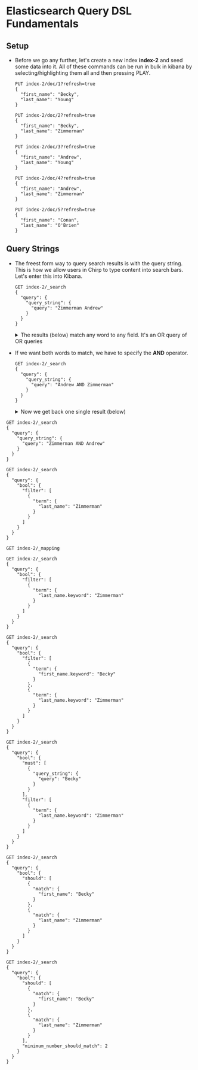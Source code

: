 # Elasticsearch Query DSL Fundamentals

## Setup

- Before we go any further, let's create a new index __index-2__ and seed some data into it.  All of these commands can be run in bulk in kibana by selecting/highlighting them all and then pressing PLAY.

  ```
  PUT index-2/doc/1?refresh=true
  {
    "first_name": "Becky",
    "last_name": "Young"
  }

  PUT index-2/doc/2?refresh=true
  {
    "first_name": "Becky",
    "last_name": "Zimmerman"
  }

  PUT index-2/doc/3?refresh=true
  {
    "first_name": "Andrew",
    "last_name": "Young"
  }

  PUT index-2/doc/4?refresh=true
  {
    "first_name": "Andrew",
    "last_name": "Zimmerman"
  }

  PUT index-2/doc/5?refresh=true
  {
    "first_name": "Conan",
    "last_name": "O'Brien"
  }
  ```

## Query Strings

- The freest form way to query search results is with the query string.  This is how we allow users in Chirp to type content into search bars.  Let's enter this into Kibana.

  ```
  GET index-2/_search
  {
    "query": {
      "query_string": {
        "query": "Zimmerman Andrew"
      }
    }
  }
  ```

  <details><summary>The results (below) match any word to any field.  It's an OR query of OR queries</summary>
  <p>

  ```json
  {
    "took": 2,
    "timed_out": false,
    "_shards": {
      "total": 5,
      "successful": 5,
      "failed": 0
    },
    "hits": {
      "total": 3,
      "max_score": 0.78549397,
      "hits": [
        {
          "_index": "index-2",
          "_type": "doc",
          "_id": "4",
          "_score": 0.78549397,
          "_source": {
            "first_name": "Andrew",
            "last_name": "Zimmerman"
          }
        },
        {
          "_index": "index-2",
          "_type": "doc",
          "_id": "3",
          "_score": 0.25811607,
          "_source": {
            "first_name": "Andrew",
            "last_name": "Young"
          }
        },
        {
          "_index": "index-2",
          "_type": "doc",
          "_id": "2",
          "_score": 0.16358379,
          "_source": {
            "first_name": "Becky",
            "last_name": "Zimmerman"
          }
        }
      ]
    }
  }
  ```

  </p>
  </details>

- If we want both words to match, we have to specify the __AND__ operator.

  ```
  GET index-2/_search
  {
    "query": {
      "query_string": {
        "query": "Andrew AND Zimmerman"
      }
    }
  }
  ```

  <details><summary>Now we get back one single result (below)</summary>
  <p>

  ```json
  {
    "took": 2,
    "timed_out": false,
    "_shards": {
      "total": 5,
      "successful": 5,
      "failed": 0
    },
    "hits": {
      "total": 1,
      "max_score": 0.78549397,
      "hits": [
        {
          "_index": "index-2",
          "_type": "doc",
          "_id": "4",
          "_score": 0.78549397,
          "_source": {
            "first_name": "Andrew",
            "last_name": "Zimmerman"
          }
        }
      ]
    }
  }
  ```

  </p>
  </details>


```
GET index-2/_search
{
  "query": {
    "query_string": {
      "query": "Zimmerman AND Andrew"
    }
  }
}
```

```
GET index-2/_search
{
  "query": {
    "bool": {
      "filter": [
        {
          "term": {
            "last_name": "Zimmerman"
          }
        }
      ]
    }
  }
}
```

```
GET index-2/_mapping
```

```
GET index-2/_search
{
  "query": {
    "bool": {
      "filter": [
        {
          "term": {
            "last_name.keyword": "Zimmerman"
          }
        }
      ]
    }
  }
}
```

```
GET index-2/_search
{
  "query": {
    "bool": {
      "filter": [
        {
          "term": {
            "first_name.keyword": "Becky"
          }
        },
        {
          "term": {
            "last_name.keyword": "Zimmerman"
          }
        }
      ]
    }
  }
}
```

```
GET index-2/_search
{
  "query": {
    "bool": {
      "must": [
        {
          "query_string": {
            "query": "Becky"
          }
        }
      ],
      "filter": [
        {
          "term": {
            "last_name.keyword": "Zimmerman"
          }
        }
      ]
    }
  }
}
```

```
GET index-2/_search
{
  "query": {
    "bool": {
      "should": [
        {
          "match": {
            "first_name": "Becky"
          }
        },
        {
          "match": {
            "last_name": "Zimmerman"
          }
        }
      ]
    }
  }
}
```

```
GET index-2/_search
{
  "query": {
    "bool": {
      "should": [
        {
          "match": {
            "first_name": "Becky"
          }
        },
        {
          "match": {
            "last_name": "Zimmerman"
          }
        }
      ],
      "minimum_number_should_match": 2
    }
  }
}
```
